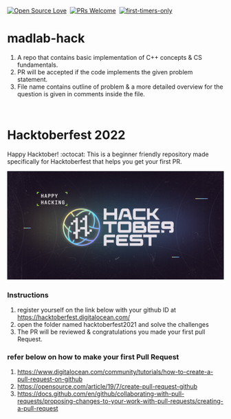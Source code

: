 [![Open Source Love](https://badges.frapsoft.com/os/v1/open-source.svg?v=102)](https://hacktoberfest.netlify.com/)&nbsp;
[![PRs Welcome](https://img.shields.io/badge/PRs-welcome-brightgreen.svg?style=flat-square)](https://github.com/Open-Source-Contributors-JSS/Hacktoberfest2019)&nbsp;
[![first-timers-only](https://img.shields.io/badge/first--timers--only-friendly-blue.svg?style=flat-square)](https://hacktoberfest.netlify.com/)&nbsp;

# madlab-hack

1. A repo that contains basic implementation of C++ concepts & CS fundamentals.
2. PR will be accepted if the code implements the given problem statement.
3. File name contains outline of problem & a more detailed overview for the question is given in comments inside the file.

<p>&nbsp;</p>

# Hacktoberfest 2022 

Happy Hacktober! :octocat: This is a beginner friendly repository made specifically for Hacktoberfest that helps you get your first PR.

![1](https://github.com/phoenix-aditya/madlab-hack/blob/master/assets/hacktoberfest-banner2022.jpeg)

### Instructions
1. register yourself on the link below with your github ID at https://hacktoberfest.digitalocean.com/
2. open the folder named hacktoberfest2021 and solve the challenges
3. The PR will be reviewed & congratulations you made your first pull Request.

### refer below on how to make your first Pull Request
1. https://www.digitalocean.com/community/tutorials/how-to-create-a-pull-request-on-github
2. https://opensource.com/article/19/7/create-pull-request-github
3. https://docs.github.com/en/github/collaborating-with-pull-requests/proposing-changes-to-your-work-with-pull-requests/creating-a-pull-request









